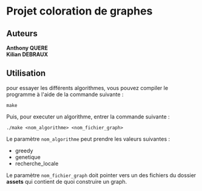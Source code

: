 # Projet coloration de graphes

## Auteurs

**Anthony QUERE**  
**Kilian DEBRAUX**

## Utilisation

pour essayer les différents algorithmes, vous pouvez compiler le programme à l'aide de la commande suivante :
```
make 
```

Puis, pour executer un algorithme, entrer la commande suivante : 
```
./make <nom_algorithme> <nom_fichier_graph>
```

Le paramètre `nom_algorithme` peut prendre les valeurs suivantes :
- greedy
- genetique
- recherche_locale

Le paramètre `nom_fichier_graph` doit pointer vers un des fichiers du dossier **assets** qui contient de quoi construire un graph.